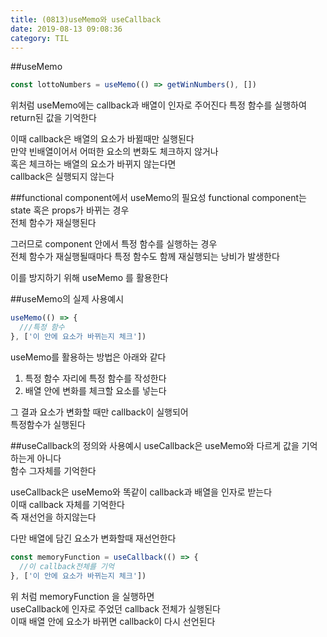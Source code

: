 ```yaml
---
title: (0813)useMemo와 useCallback
date: 2019-08-13 09:08:36
category: TIL
---
```


##useMemo

```js
const lottoNumbers = useMemo(() => getWinNumbers(), [])
```

위처럼 useMemo에는 callback과 배열이 인자로 주어진다
특정 함수를 실행하여 return된 값을 기억한다

이때 callback은 배열의 요소가 바뀔때만 실행된다  
만약 빈배열이어서 어떠한 요소의 변화도 체크하지 않거나  
혹은 체크하는 배열의 요소가 바뀌지 않는다면  
callback은 실행되지 않는다

##functional component에서 useMemo의 필요성
functional component는 state 혹은 props가 바뀌는 경우  
전체 함수가 재실행된다

그러므로 component 안에서 특정 함수를 실행하는 경우  
전체 함수가 재실행될때마다 특정 함수도 함께 재실행되는 낭비가 발생한다

이를 방지하기 위해 useMemo 를 활용한다

##useMemo의 실제 사용예시

```js
useMemo(() => {
  ///특정 함수
}, ['이 안에 요소가 바뀌는지 체크'])
```

useMemo를 활용하는 방법은 아래와 같다

1. 특정 함수 자리에 특정 함수를 작성한다
2. 배열 안에 변화를 체크할 요소를 넣는다

그 결과 요소가 변화할 때만 callback이 실행되어  
특정함수가 실행된다

##useCallback의 정의와 사용예시
useCallback은 useMemo와 다르게 값을 기억하는게 아니다  
함수 그자체를 기억한다

useCallback은 useMemo와 똑같이 callback과 배열을 인자로 받는다  
이때 callback 자체를 기억한다  
즉 재선언을 하지않는다

다만 배열에 담긴 요소가 변화할때 재선언한다

```js
const memoryFunction = useCallback(() => {
  //이 callback전체를 기억
}, ['이 안에 요소가 바뀌는지 체크'])
```

위 처럼 memoryFunction 을 실행하면  
useCallback에 인자로 주었던 callback 전체가 실행된다  
이때 배열 안에 요소가 바뀌면 callback이 다시 선언된다
